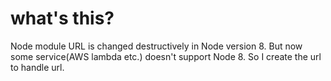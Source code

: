 # what's this?
 Node module URL is changed destructively in Node version 8. But now some service(AWS lambda etc.) doesn't support Node 8. So I create the url to handle url.

